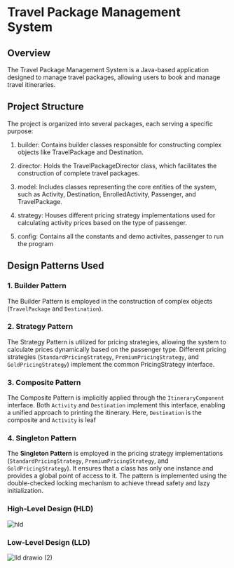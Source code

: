 # Travel Package Management System

## Overview

The Travel Package Management System is a Java-based application designed to manage travel packages, allowing users to book and manage travel itineraries.
## Project Structure

The project is organized into several packages, each serving a specific purpose:

1. builder: Contains builder classes responsible for constructing complex objects like TravelPackage and Destination.

2. director: Holds the TravelPackageDirector class, which facilitates the construction of complete travel packages.

3. model: Includes classes representing the core entities of the system, such as Activity, Destination, EnrolledActivity, Passenger, and TravelPackage.

4. strategy: Houses different pricing strategy implementations used for calculating activity prices based on the type of passenger.

5. config: Contains all the constants and demo activites, passenger to run the program

## Design Patterns Used

### 1. Builder Pattern

The Builder Pattern is employed in the construction of complex objects (`TravelPackage` and `Destination`). 

### 2. Strategy Pattern

The Strategy Pattern is utilized for pricing strategies, allowing the system to calculate prices dynamically based on the passenger type. Different pricing strategies (`StandardPricingStrategy`, `PremiumPricingStrategy`, and `GoldPricingStrategy`) implement the common PricingStrategy interface.

### 3. Composite Pattern

The Composite Pattern is implicitly applied through the `ItineraryComponent` interface. Both `Activity` and `Destination` implement this interface, enabling a unified approach to printing the itinerary. 
Here, `Destination` is the composite and `Activity` is leaf

### 4. Singleton Pattern

The **Singleton Pattern** is employed in the pricing strategy implementations (`StandardPricingStrategy`, `PremiumPricingStrategy`, and `GoldPricingStrategy`). It ensures that a class has only one instance and provides a global point of access to it. The pattern is implemented using the double-checked locking mechanism to achieve thread safety and lazy initialization.

### High-Level Design (HLD)

![hld](https://github.com/shubhamji88/clean-travel/assets/56815364/071dec9c-53e1-4a0d-80e2-391bc6467edc)


### Low-Level Design (LLD)

![lld drawio (2)](https://github.com/shubhamji88/clean-travel/assets/56815364/e580e95d-2950-4c2a-8bd3-62b100d5b695)

